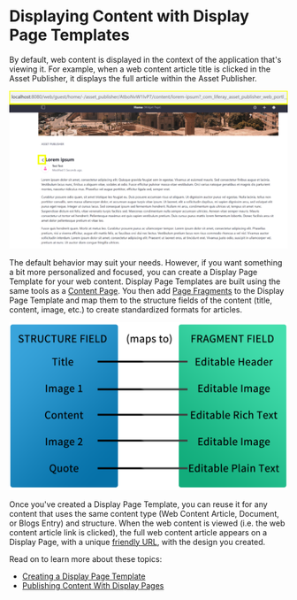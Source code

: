 # Displaying Content with Display Page Templates

By default, web content is displayed in the context of the application that's viewing it. For example, when a web content article title is clicked in the Asset Publisher, it displays the full article within the Asset Publisher.

![By default, web content is viewed in the context of the application that views it.](./displaying-content-with-display-page-templates/images/01.png)

The default behavior may suit your needs. However, if you want something a bit more personalized and focused, you can create a Display Page Template for your web content. Display Page Templates are built using the same tools as a [Content Page](../../../creating-pages/building-and-managing-content-pages/building-content-pages.md). You then add [Page Fragments](../using-page-fragments.md) to the Display Page Template and map them to the structure fields of the content (title, content, image, etc.) to create standardized formats for articles.

![Display Pages let you connect structure fields to fragment data.](./displaying-content-with-display-page-templates/images/02.png)

Once you've created a Display Page Template, you can reuse it for any content that uses the same content type (Web Content Article, Document, or Blogs Entry) and structure. When the web content is viewed (i.e. the web content article link is clicked), the full web content article appears on a Display Page, with a unique [friendly URL](../../../site-settings/managing-site-urls/configuring-your-sites-friendly-url.md), with the design you created.

Read on to learn more about these topics:

* [Creating a Display Page Template](./creating-a-display-page-template.md)
* [Publishing Content With Display Pages](./publishing-content-with-display-pages.md)
